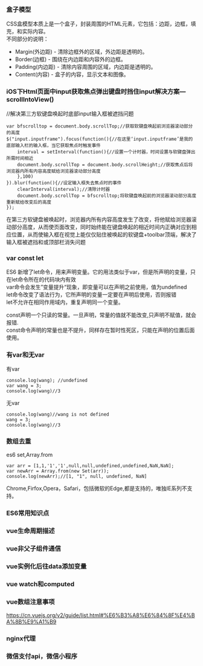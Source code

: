 ### 盒子模型  
CSS盒模型本质上是一个盒子，封装周围的HTML元素，它包括：边距，边框，填充，和实际内容。    
不同部分的说明：
+ Margin(外边距) - 清除边框外的区域，外边距是透明的。
+ Border(边框) - 围绕在内边距和内容外的边框。
+ Padding(内边距) - 清除内容周围的区域，内边距是透明的。
+ Content(内容) - 盒子的内容，显示文本和图像。
### iOS下Html页面中input获取焦点弹出键盘时挡住input解决方案—scrollIntoView()
//解决第三方软键盘唤起时底部input输入框被遮挡问题

    var bfscrolltop = document.body.scrollTop;//获取软键盘唤起前浏览器滚动部分的高度
    $("input.inputframe").focus(function(){//在这里‘input.inputframe’是我的底部输入栏的输入框，当它获取焦点时触发事件
        interval = setInterval(function(){//设置一个计时器，时间设置与软键盘弹出所需时间相近
        document.body.scrollTop = document.body.scrollHeight;//获取焦点后将浏览器内所有内容高度赋给浏览器滚动部分高度
        },100)
    }).blur(function(){//设定输入框失去焦点时的事件
        clearInterval(interval);//清除计时器
        document.body.scrollTop = bfscrolltop;将软键盘唤起前的浏览器滚动部分高度重新赋给改变后的高度
    });
在第三方软键盘被唤起时，浏览器内所有内容高度发生了改变，将他赋给浏览器滚动部分高度，从而使页面改变，同时始终能在键盘唤起的相近时间内正确对应到相应位置，从而使输入框在视觉上能仅仅贴住被唤起的软键盘+toolbar顶端，解决了输入框被遮挡和或顶部栏消失问题

### var const let
ES6 新增了let命令，用来声明变量。它的用法类似于var，但是所声明的变量，只在let命令所在的代码块内有效  
var命令会发生”变量提升“现象，即变量可以在声明之前使用，值为undefined  
let命令改变了语法行为，它所声明的变量一定要在声明后使用，否则报错  
let不允许在相同作用域内，重复声明同一个变量。  

const声明一个只读的常量。一旦声明，常量的值就不能改变,只声明不赋值，就会报错.  
const命令声明的常量也是不提升，同样存在暂时性死区，只能在声明的位置后面使用。

### 有var和无var  
有var

    console.log(wang); //undefined
    var wang = 3; 
    console.log(wang)//3  
    
无var

    console.log(wang)//wang is not defined
    wang = 3;
    console.log(wang)//3
    
### 数组去重
es6 set,Array.from

    var arr = [1,1,'1','1',null,null,undefined,undefined,NaN,NaN];
    var newArr = Array.from(new Set(arr));
    console.log(newArr);//[1, "1", null, undefined, NaN]
    
Chrome,Firfox,Opera，Safari，包括微软的Edge,都是支持的，唯独IE系列不支持。
    
### ES6常用知识点
### vue生命周期描述
### vue非父子组件通信
### vue实例化后往data添加变量
### vue watch和computed
### vue数组注意事项
https://cn.vuejs.org/v2/guide/list.html#%E6%B3%A8%E6%84%8F%E4%BA%8B%E9%A1%B9
### nginx代理
### 微信支付api，微信小程序
